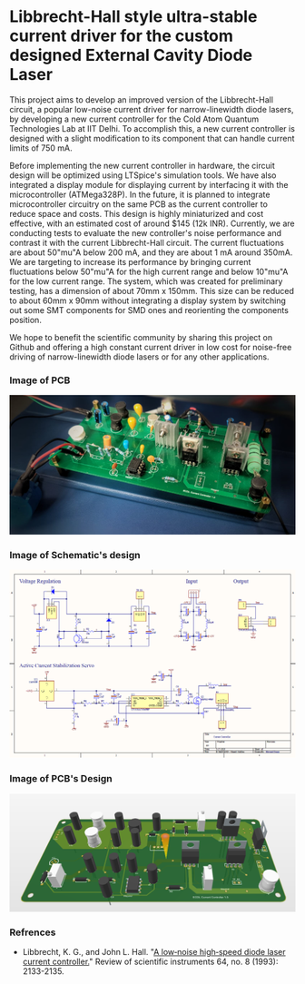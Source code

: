 # Libbrecht-Hall style ultra-stable current driver for the custom designed External Cavity Diode Laser
This project aims to develop an improved version of the Libbrecht-Hall circuit, a popular low-noise current driver for narrow-linewidth diode lasers, by developing a new current controller for the Cold Atom Quantum Technologies Lab at IIT Delhi. To accomplish this, a new current controller is designed with a slight modification to its component that can handle current limits of 750 mA.

Before implementing the new current controller in hardware, the circuit design will be optimized using LTSpice's simulation tools. We have also integrated a display module for displaying current by interfacing it with the microcontroller (ATMega328P). In the future, it is planned to integrate microcontroller circuitry on the same PCB as the current controller to reduce space and costs. This design is highly miniaturized and cost effective, with an estimated cost of around $145 (12k INR). Currently, we are conducting tests to evaluate the new controller's noise performance and contrast it with the current Libbrecht-Hall circuit. The current fluctuations are about 50"mu"A below 200 mA, and they are about 1 mA around 350mA. We are targeting to increase its performance by bringing current fluctuations below 50"mu"A for the high current range and below 10"mu"A for the low current range. The system, which was created for preliminary testing, has a dimension of about 70mm x 150mm. This size can be reduced to about 60mm x 90mm without integrating a display system by switching out some SMT components for SMD ones and reorienting the components position.

We hope to benefit the scientific community by sharing this project on Github and offering a high constant current driver in low cost for noise-free driving of narrow-linewidth diode lasers or for any other applications.

### Image of PCB
![alt text](pic2.jpeg)
### Image of Schematic's design
![alt text](sch.png)
### Image of PCB's Design
![alt text](pcb2.png)

### Refrences
<ul>
  <li> Libbrecht, K. G., and John L. Hall. "<a href="https://aip.scitation.org/doi/citedby/10.1063/1.1143949">A low‐noise high‐speed diode laser current controller.</a>" Review of scientific instruments 64, no. 8 (1993): 2133-2135.</li>
</ul>
